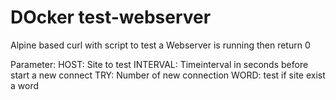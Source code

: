 # DOcker test-webserver

Alpine based curl with script to test a Webserver is running then return 0

Parameter:
HOST: Site to test
INTERVAL: Timeinterval in seconds before start a new connect
TRY: Number of new connection
WORD: test if site exist a word
